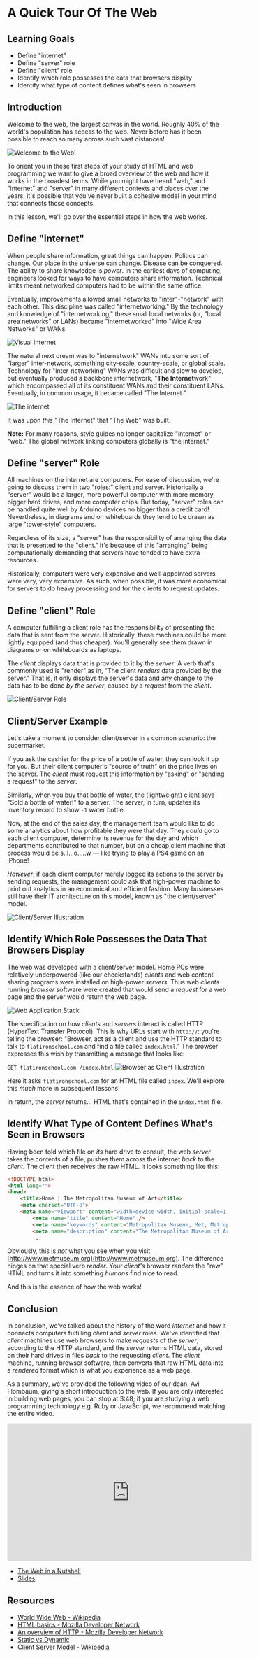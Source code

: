 # A Quick Tour Of The Web

## Learning Goals

- Define "internet"
- Define "server" role
- Define "client" role
- Identify which role possesses the data that browsers display
- Identify what type of content defines what's seen in browsers

## Introduction

Welcome to the web, the largest canvas in the world. Roughly 40% of the world's
population has access to the web. Never before has it been possible to
reach so many across such vast distances!

![Welcome to the Web!](https://curriculum-content.s3.amazonaws.com/html-basics/tour-of-the-web/Image_10A.png)

To orient you in these first steps of your study of HTML and web programming we
want to give a broad overview of the web and how it works in the broadest
terms. While you might have heard "web," and "internet" and "server" in many
different contexts and places over the years, it's possible that you've never
built a cohesive model in your mind that connects those concepts.

In this lesson, we'll go over the essential steps in how the web
works.

## Define "internet"

When people share information, great things can happen. Politics can change.
Our place in the universe can change. Disease can be conquered. The ability to
share knowledge is _power_. In the earliest days of computing, engineers looked 
for ways to have computers share information. Technical limits meant networked 
computers had to be within the same office.

Eventually, improvements allowed small networks to "inter"-"network" with
each other. This discipline was called "internetworking." By the technology and
knowledge of "internetworking," these small local networks (or, "local area
networks" or LANs) became "internetworked" into "Wide Area Networks" or WANs.

![Visual Internet](https://curriculum-content.s3.amazonaws.com/html-basics/tour-of-the-web/Image_18_VisualInternet.png)

The natural next dream was to "internetwork" WANs into some sort of "larger"
inter-network, something city-scale, country-scale, or global scale.
Technology for "inter-networking" WANs was difficult and slow to develop, but
eventually produced a backbone internetwork, "**The Internet**work" which
encompassed all of its constituent WANs and their constituent LANs. Eventually,
in common usage, it became called "The Internet."

![The internet](https://curriculum-content.s3.amazonaws.com/html-basics/tour-of-the-web/Image_10B.png)

It was upon _this_ "The Internet" that "The Web" was built.

**Note:** For many reasons, style guides no longer capitalize "internet" or
"web." The global network linking computers globally is "the internet."

## Define "server" Role

All machines on the internet are computers. For ease of discussion, we're going
to discuss them in two "roles:" client and server. Historically a "server"
would be a larger, more powerful computer with more memory, bigger hard drives,
and more computer chips. But today, "server" roles can be handled quite well by
Arduino devices no bigger than a credit card! Nevertheless, in diagrams and on
whiteboards they tend to be drawn as large "tower-style" computers.

Regardless of its size, a "server" has the responsibility of arranging the data
that is presented to the "client." It's because of this "arranging" being
computationally demanding that servers have tended to have extra resources.

Historically, computers were very expensive and well-appointed servers were
very, very expensive. As such, when possible, it was more economical for
servers to do heavy processing and for the clients to request updates.

## Define "client" Role

A computer fulfilling a client role has the responsibility of presenting the
data that is sent from the server. Historically, these machines could be more
lightly equipped (and thus cheaper). You'll generally see them drawn in
diagrams or on whiteboards as laptops.

The _client_ displays data that is provided to it by the _server_. A verb
that's commonly used is "render" as in, "The client _renders_ data provided by
the server." That is, it only displays the server's data and any change to the
data has to be done _by the server_, caused by a _request_ from the _client_.

![Client/Server Role](https://curriculum-content.s3.amazonaws.com/html-basics/tour-of-the-web/Image_19_BasicClientServer.png)

## Client/Server Example

Let's take a moment to consider client/server in a common scenario: the
supermarket.

If you ask the cashier for the price of a bottle of water, they can look it up
for you. But their client computer's "source of truth" on the price lives on
the server. The _client_ must request this information by "asking" or "sending
a request" to the _server_.

Similarly, when you buy that bottle of water, the (lightweight) client says
"Sold a bottle of water!" to a server. The server, in turn, updates its
inventory record to show `-1` water bottle.

Now, at the end of the sales day, the management team would like to do some
analytics about how profitable they were that day. They _could_ go to each
client computer, determine its revenue for the day and which departments
contributed to that number, but on a cheap client machine that process would be
s..l...o.....w &mdash; like trying to play a PS4 game on an iPhone!

_However_, if each client computer merely logged its actions to the server by
sending requests, the management could ask that high-power machine to print out
analytics in an economical and efficient fashion. Many businesses still have
their IT architecture on this model, known as "the client/server" model.

![Client/Server Illustration](https://curriculum-content.s3.amazonaws.com/html-basics/tour-of-the-web/Image_10C_ClientServerExample.png)

## Identify Which Role Possesses the Data That Browsers Display

The web was developed with a client/server model. Home PCs were relatively
underpowered (like our checkstands) _clients_ and web content sharing programs
were installed on high-power _servers_. Thus web _clients_ running _browser_
software were created that would send a _request_ for a web page and the
server would return the web page.

![Web Application Stack](https://curriculum-content.s3.amazonaws.com/html-basics/tour-of-the-web/Image_81_WebAppStack.png)

The specification on how _clients_ and _servers_ interact is called HTTP
(HyperText Transfer Protocol). This is why URLs start with `http://`: you're
telling the browser: "Browser, act as a client and use the HTTP standard to
talk to `flatironschool.com` and find a file called `index.html`." The browser
expresses this wish by transmitting a message that looks like:

`GET flatironschool.com /index.html`
![Browser as Client Illustration](https://curriculum-content.s3.amazonaws.com/html-basics/tour-of-the-web/Image_10D_BrowserClientInteraction.png)

Here it asks `flatironschool.com` for an HTML file called `index`. We'll
explore this _much_ more in subsequent lessons!

In return, the _server_ returns... HTML that's contained in the `index.html`
file.

## Identify What Type of Content Defines What's Seen in Browsers

Having been told which file on _its_ hard drive to consult, the web _server_
takes the contents of a file, pushes them across the internet _back_ to the
_client_. The client then receives the raw HTML. It looks something like this:

```html
<!DOCTYPE html>
<html lang="">
<head>
    <title>Home | The Metropolitan Museum of Art</title>
    <meta charset="UTF-8">
    <meta name="viewport" content="width=device-width, initial-scale=1.0">
        <meta name="title" content="Home" />
        <meta name="keywords" content="Metropolitan Museum, Met, Metropolitan Museum of Art, Met Museum, Metropolitan" />
        <meta name="description" content="The Metropolitan Museum of Art is a...">
        ...
```

Obviously, this is _not_ what you see when you visit
[http://www.metmuseum.org](http://www.metmuseum.org). The
difference hinges on that special verb _render_. Your _client's_ browser
_renders_ the "raw" HTML and turns it into something _humans_ find nice to
read.

And this is the essence of how the web works!

## Conclusion

In conclusion, we've talked about the history of the word _internet_ and how it
connects computers fulfilling _client_ and _server_ roles. We've identified
that _client_ machines use web browsers to make _requests_ of the _server_,
according to the HTTP standard, and the _server_ returns HTML data, stored on their
hard drives in files _back_ to the requesting _client_. The _client_ machine,
running browser software, then converts that raw HTML data into a _rendered_
format which is what you experience as a web page.

As a summary, we've provided the following video of our dean, Avi
Flombaum, giving a short introduction to the web. If you are only
interested in building web pages, you can stop at 3:48; if you are studying a
web programming technology e.g. Ruby or JavaScript, we recommend watching the entire video.

<iframe width="560" height="315" src="https://www.youtube.com/embed/7AS96jRnquI?rel=0&modestbranding=1" frameborder="0" allowfullscreen></iframe>

* [The Web in a Nutshell][TWINS]
* [Slides][]

## Resources

- [World Wide Web - Wikipedia](https://en.wikipedia.org/wiki/World_Wide_Web)
- [HTML basics - Mozilla Developer Network](https://developer.mozilla.org/en-US/docs/Learn/Getting_started_with_the_web/HTML_basics)
- [An overview of HTTP - Mozilla Developer Network](https://developer.mozilla.org/en-US/docs/Web/HTTP/Overview)
- [Static vs Dynamic](https://noahveltman.com/static-dynamic/)
- [Client Server Model - Wikipedia](https://en.wikipedia.org/wiki/Client%E2%80%93server_model)

[TWINS]: https://www.youtube.com/watch?v=7AS96jRnquI
[Slides]: https://docs.google.com/presentation/d/1m6SPR13MdfF7YRhfx7HtvkOmFnrRyVQOEFgWhI8Bc0I/edit?usp=sharing
